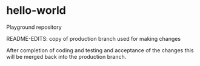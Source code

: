 # hello-world
Playground repository


README-EDITS: copy of production branch used for making changes

After completion of coding and testing and acceptance of the changes this will be merged back into the production branch.
